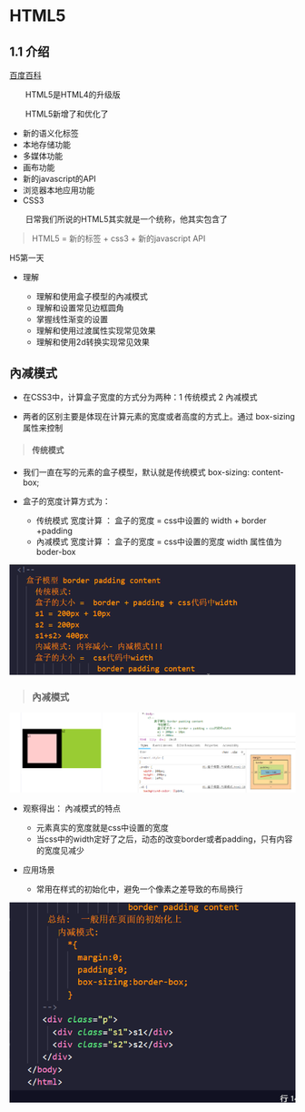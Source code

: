 # HTML5 #

## 1.1 介绍 ##

[百度百科](https://baike.baidu.com/item/html5/4234903)

&emsp;&emsp;HTML5是HTML4的升级版

&emsp;&emsp;HTML5新增了和优化了
- 新的语义化标签
- 本地存储功能
- 多媒体功能
- 画布功能
- 新的javascript的API
- 浏览器本地应用功能
- CSS3

&emsp;&emsp;日常我们所说的HTML5其实就是一个统称，他其实包含了

> HTML5 = 新的标签 + css3 + 新的javascript API

H5第一天

- 理解

    - 理解和使用盒子模型的內减模式
    - 理解和设置常见边框圆角
    - 掌握线性渐变的设置
    - 理解和使用过渡属性实现常见效果
    - 理解和使用2d转换实现常见效果

## 內减模式 ##
- 在CSS3中，计算盒子宽度的方式分为两种：1 传统模式 2 內减模式

- 两者的区别主要是体现在计算元素的宽度或者高度的方式上。通过 box-sizing 属性来控制


> #### 传统模式 #####

- 我们一直在写的元素的盒子模型，默认就是传统模式  box-sizing: content-box;

- 盒子的宽度计算方式为：

    - 传统模式 宽度计算 ： 盒子的宽度 = css中设置的 width + border +padding
    - 內减模式 宽度计算 ： 盒子的宽度  = css中设置的宽度 width 属性值为 boder-box

![](./mdImg/內减模式2.png)

> ### 內减模式 ###
![](./mdImg/內减模式1.png)
- 观察得出： 內减模式的特点
    - 元素真实的宽度就是css中设置的宽度
    - 当css中的width定好了之后，动态的改变border或者padding，只有内容的宽度见减少

- 应用场景
    - 常用在样式的初始化中，避免一个像素之差导致的布局换行

![](./mdImg/內减模式3.png)